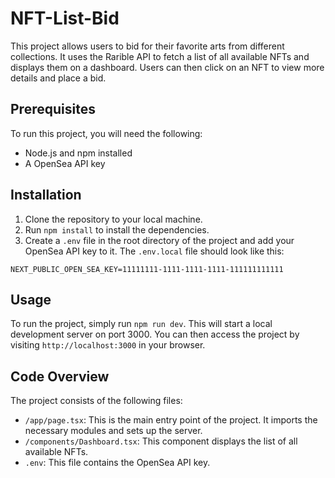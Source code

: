  # NFT-List-Bid

This project allows users to bid for their favorite arts from different collections. It uses the Rarible API to fetch a list of all available NFTs and displays them on a dashboard. Users can then click on an NFT to view more details and place a bid.

## Prerequisites

To run this project, you will need the following:

* Node.js and npm installed
* A OpenSea API key

## Installation

1. Clone the repository to your local machine.
2. Run `npm install` to install the dependencies.
3. Create a `.env` file in the root directory of the project and add your OpenSea API key to it. The `.env.local` file should look like this:

```
NEXT_PUBLIC_OPEN_SEA_KEY=11111111-1111-1111-1111-111111111111
```

## Usage

To run the project, simply run `npm run dev`. This will start a local development server on port 3000. You can then access the project by visiting `http://localhost:3000` in your browser.

## Code Overview

The project consists of the following files:

* `/app/page.tsx`: This is the main entry point of the project. It imports the necessary modules and sets up the server.
* `/components/Dashboard.tsx`: This component displays the list of all available NFTs.
* `.env`: This file contains the OpenSea API key.
